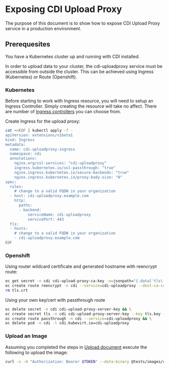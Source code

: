 # Exposing CDI Upload Proxy
The purpose of this document is to show how to expose CDI Upload Proxy service in a production environment.

## Prerequesites
You have a Kubernetes cluster up and running with CDI installed.

In order to upload data to your cluster, the cdi-uploadproxy service must be accessible from outside the cluster.
This can be achieved using Ingress (Kubernetes) or Route (Openshift).


### Kubernetes

Before starting to work with Ingress resource, you will need to setup an Ingress Controller. Simply creating the resource will take no affect.
There are number of [Ingress controllers](https://kubernetes.io/docs/concepts/services-networking/ingress/#ingress-controllers) you can choose from.

Create Ingress for the upload proxy:


```bash
cat <<EOF | kubectl apply -f -
apiVersion: extensions/v1beta1
kind: Ingress
metadata:
  name: cdi-uploadproxy-ingress
  namespace: cdi
  annotations:
    nginx.org/ssl-services: "cdi-uploadproxy"
    ingress.kubernetes.io/ssl-passthrough: "true"
    nginx.ingress.kubernetes.io/secure-backends: "true"
    nginx.ingress.kubernetes.io/proxy-body-size: "0"
spec:
  rules:
    # change to a valid FQDN in your organization
  - host: cdi-uploadproxy.example.com
    http:
      paths:
      - backend:
          serviceName: cdi-uploadproxy
          servicePort: 443
  tls:
  - hosts:
    # change to a valid FQDN in your organization
    - cdi-uploadproxy.example.com
EOF
```


### Openshift

Using router wildcard certificate and generated hostname with reencrypt route:

```bash
oc get secret -n cdi cdi-upload-proxy-ca-key -o=jsonpath="{.data['tls\.crt']}" | base64 -d > tls.crt && \
oc create route reencrypt -n cdi --service=cdi-uploadproxy --dest-ca-cert=tls.crt && \
rm tls.crt
```

Using your own key/cert with passthrough route

```bash
oc delete secret -n cdi cdi-upload-proxy-server-key && \
oc create secret tls -n cdi cdi-upload-proxy-server-key --key tls.key --cert tls.crt && \
oc create route passthrough -n cdi --service=cdi-uploadproxy && \
oc delete pod -n cdi -l cdi.kubevirt.io=cdi-uploadproxy
```

### Upload an Image

Assuming you completed the steps in [Upload document](upload.md) execute the following to upload the image:

```bash
curl -v -H "Authorization: Bearer $TOKEN" --data-binary @tests/images/cirros-qcow2.img https://cdi-uploadproxy.example.com/v1alpha1/upload
```